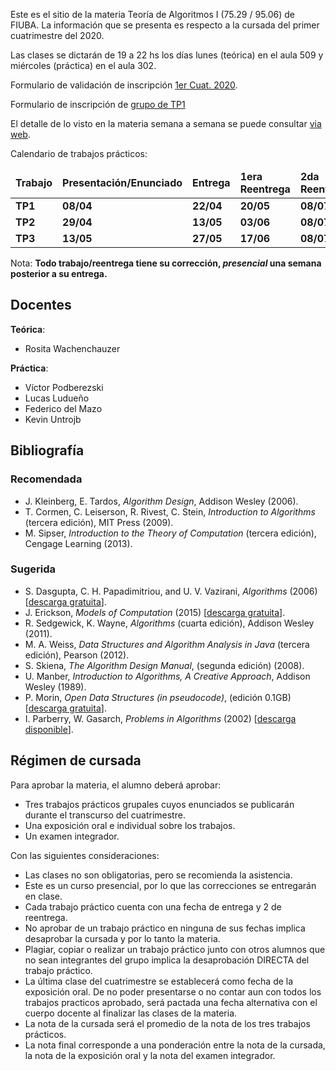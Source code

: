 Este es el sitio de la materia Teoría de Algoritmos I (75.29 / 95.06) de FIUBA. 
La información que se presenta es respecto a la cursada del primer cuatrimestre del 2020.

Las clases se dictarán de 19 a 22 hs los días lunes (teórica) en el aula 509 y miércoles (práctica) en el aula 302.

Formulario de validación de inscripción [1er Cuat. 2020](https://forms.gle/Hxi22PoLytvom17n8).

Formulario de inscripción de [grupo de TP1](https://forms.gle/kgRUjWF1EbLja1q46)

El detalle de lo visto en la materia semana a semana se puede consultar [via web](https://docs.google.com/spreadsheets/d/e/2PACX-1vSBr-Z_buHz4qEIR3WozwkgZobRt6dVczZiNISrNmwKXY_7HNCFTmDWpC_CesC2ZamLillGUStuziJs/pubhtml?gid=8&single=true).

Calendario de trabajos prácticos:

<table class="table table-striped">
    <thead>
      <tr>
        <td><strong>Trabajo</strong></td>
        <td><strong>Presentación/Enunciado</strong></td>
        <td><strong>Entrega</strong></td>
        <td><strong>1era Reentrega</strong></td>
        <td><strong>2da Reentrega</strong></td>
      </tr>
    </thead>
    <tbody>
    <tr>
      <td><strong>TP1</strong></td>
      <td><strong>08/04</strong></td>
      <td><strong>22/04</strong></td>
      <td><strong>20/05</strong></td>
      <td><strong>08/07</strong></td>
    </tr>
    <tr>
      <td><strong>TP2</strong></td>
      <td><strong>29/04</strong></td>
      <td><strong>13/05</strong></td>
      <td><strong>03/06</strong></td>
      <td><strong>08/07</strong></td>
    </tr>
    <tr>
      <td><strong>TP3</strong></td>
      <td><strong>13/05</strong></td>
      <td><strong>27/05</strong></td>
      <td><strong>17/06</strong></td>
      <td><strong>08/07</strong></td>
    </tr>
  </tbody>
</table>

Nota: **Todo trabajo/reentrega tiene su corrección, _presencial_ una semana posterior a su entrega.**

## Docentes

**Teórica**:

  - Rosita Wachenchauzer

**Práctica**:

  - Víctor Podberezski
  - Lucas Ludueño
  - Federico del Mazo
  - Kevin Untrojb

## Bibliografía

### Recomendada
  - J. Kleinberg, E. Tardos, _Algorithm Design_, Addison Wesley (2006).
  - T. Cormen, C. Leiserson, R. Rivest, C. Stein, _Introduction to Algorithms_ (tercera edición), MIT Press (2009).
  - M. Sipser, _Introduction to the Theory of Computation_ (tercera edición), Cengage Learning (2013).

### Sugerida
  - S. Dasgupta, C. H. Papadimitriou, and U. V. Vazirani, _Algorithms_ (2006) [[descarga gratuita](http://cseweb.ucsd.edu/~dasgupta/book/)].
  - J. Erickson, _Models of Computation_ (2015) [[descarga gratuita](http://jeffe.cs.illinois.edu/teaching/algorithms/)].
  - R. Sedgewick, K. Wayne, _Algorithms_ (cuarta edición), Addison Wesley (2011).
  - M. A. Weiss, _Data Structures and Algorithm Analysis in Java_  (tercera edición), Pearson (2012).
  - S. Skiena, _The Algorithm Design Manual_, (segunda edición) (2008).
  - U. Manber, _Introduction to Algorithms, A Creative Approach_, Addison Wesley (1989).
  - P. Morin, _Open Data Structures (in pseudocode)_, (edición 0.1GB) [[descarga gratuita](http://opendatastructures.org/)].
  - I. Parberry, W. Gasarch, _Problems in Algorithms_ (2002) [[descarga disponible](http://larc.unt.edu/ian/books/free/)].


## Régimen de cursada

Para aprobar la materia, el alumno deberá aprobar:

  - Tres trabajos prácticos grupales cuyos enunciados se publicarán durante el transcurso del cuatrimestre.
  - Una exposición oral e individual sobre los trabajos.
  - Un examen integrador.

Con las siguientes consideraciones:

  - Las clases no son obligatorias, pero se recomienda la asistencia.
  - Este es un curso presencial, por lo que las correcciones se entregarán en clase.
  - Cada trabajo práctico cuenta con una fecha de entrega y 2 de reentrega. 
  - No aprobar de un trabajo práctico en ninguna de sus fechas implica desaprobar la cursada y por lo tanto la materia.
  - Plagiar, copiar o realizar un trabajo práctico junto con otros alumnos que no sean integrantes del grupo implica la desaprobación DIRECTA del trabajo práctico.
  - La última clase del cuatrimestre se establecerá como fecha de la exposición oral. De no poder presentarse o no contar aun con todos los trabajos practicos aprobado, será pactada una fecha alternativa con el cuerpo docente al finalizar las clases de la materia.
  - La nota de la cursada será el promedio de la nota de los tres trabajos prácticos.
  - La nota final corresponde a una ponderación entre la nota de la cursada, la nota de la exposición oral y la nota del examen integrador.
